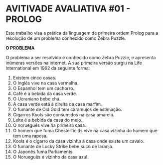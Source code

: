 # AVITIVADE AVALIATIVA #01 - PROLOG
Este trabalho visa a prática da linguagem de primeira ordem Prolog para a resolução de um problema conhecido como Zebra Puzzle.

**O PROBLEMA**

O problema a ser resolvido  é conhecido como Zebra Puzzle, e apresenta inúmeras versões na internet. A sua primeira versão surgiu na Life International em 1962 da seguinte forma:

1. Existem cinco casas.
2. O Inglês vive na casa vermelha.
3. O Espanhol tem um cachorro.
4. Café é a bebida da casa verde.
5. O Ucraniano bebe chá.
6. A casa verde está à direita da casa marfim.
7. O fumante de Old Gold tem caramujos de estimação.
8. Cigarros Kools são consumidos na casa amarela.
9. Leite é a bebida da casa do meio.
10. O norueguês vive na primeira casa.
11. O homem que fuma Chesterfields vive na casa vizinha do homem que tem uma raposa.
12. Kools  é o cigarro da casa vizinha à casa onde existe um cavalo.
13. O fumante de Lucky Strike bebe suco de laranja.
14. O Japonês fuma Parliaments.
15. O Norueguês é vizinho da casa azul.
